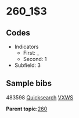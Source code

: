 # 260\_1$3

## Codes

-   Indicators
    -   First: \_
    -   Second: 1
-   Subfield: 3

## Sample bibs

483598 [Quicksearch](https://search.library.yale.edu/catalog/483598) [VXWS](http://prodorbis.library.yale.edu:7014/vxws/GetHoldingsService?bibId=483598)

**Parent topic:**[260](../../tags/260/260.md)

